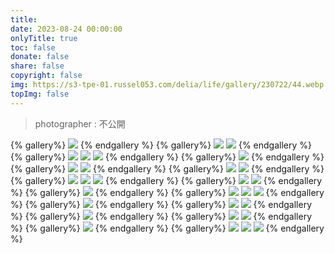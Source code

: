 ```yaml
---
title: 
date: 2023-08-24 00:00:00
onlyTitle: true
toc: false
donate: false
share: false
copyright: false
img: https://s3-tpe-01.russel053.com/delia/life/gallery/230722/44.webp
topImg: false
---
```


> photographer : 不公開

{% gallery%}
![](https://s3-tpe-01.russel053.com/delia/life/gallery/230722/30.webp)
{% endgallery %}
{% gallery%}
![](https://s3-tpe-01.russel053.com/delia/life/gallery/230722/31.webp)
![](https://s3-tpe-01.russel053.com/delia/life/gallery/230722/32.webp)
{% endgallery %}
{% gallery%}
![](https://s3-tpe-01.russel053.com/delia/life/gallery/230722/33.webp)
![](https://s3-tpe-01.russel053.com/delia/life/gallery/230722/34.webp)
![](https://s3-tpe-01.russel053.com/delia/life/gallery/230722/38.webp)
{% endgallery %}
{% gallery%}
![](https://s3-tpe-01.russel053.com/delia/life/gallery/230722/37.webp)
{% endgallery %}
{% gallery%}
![](https://s3-tpe-01.russel053.com/delia/life/gallery/230722/35.webp)
![](https://s3-tpe-01.russel053.com/delia/life/gallery/230722/36.webp)
{% endgallery %}
{% gallery%}
![](https://s3-tpe-01.russel053.com/delia/life/gallery/230722/39.webp)
![](https://s3-tpe-01.russel053.com/delia/life/gallery/230722/40.webp)
{% endgallery %}
{% gallery%}
![](https://s3-tpe-01.russel053.com/delia/life/gallery/230722/46.webp)
![](https://s3-tpe-01.russel053.com/delia/life/gallery/230722/47.webp)
![](https://s3-tpe-01.russel053.com/delia/life/gallery/230722/48.webp)
{% endgallery %}
{% gallery%}
![](https://s3-tpe-01.russel053.com/delia/life/gallery/230722/42.webp)
![](https://s3-tpe-01.russel053.com/delia/life/gallery/230722/43.webp)
{% endgallery %}
{% gallery%}
![](https://s3-tpe-01.russel053.com/delia/life/gallery/230722/45.webp)
{% endgallery %}
{% gallery%}
![](https://s3-tpe-01.russel053.com/delia/life/gallery/230722/49.webp)
![](https://s3-tpe-01.russel053.com/delia/life/gallery/230722/50.webp)
![](https://s3-tpe-01.russel053.com/delia/life/gallery/230722/51.webp)
{% endgallery %}
{% gallery%}
![](https://s3-tpe-01.russel053.com/delia/life/gallery/230722/53.webp)
{% endgallery %}
{% gallery%}
![](https://s3-tpe-01.russel053.com/delia/life/gallery/230722/54.webp)
![](https://s3-tpe-01.russel053.com/delia/life/gallery/230722/55.webp)
{% endgallery %}
{% gallery%}
![](https://s3-tpe-01.russel053.com/delia/life/gallery/230722/60.webp)
{% endgallery %}
{% gallery%}
![](https://s3-tpe-01.russel053.com/delia/life/gallery/230722/57.webp)
![](https://s3-tpe-01.russel053.com/delia/life/gallery/230722/58.webp)
{% endgallery %}
{% gallery%}
![](https://s3-tpe-01.russel053.com/delia/life/gallery/230722/56.webp)
{% endgallery %}
{% gallery%}
![](https://s3-tpe-01.russel053.com/delia/life/gallery/230722/61.webp)
![](https://s3-tpe-01.russel053.com/delia/life/gallery/230722/62.webp)
![](https://s3-tpe-01.russel053.com/delia/life/gallery/230722/63.webp)
{% endgallery %}

